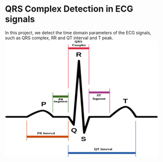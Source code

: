 # QRS Complex Detection in ECG signals
In this project, we detect the time domain parameters of the ECG signals, such as QRS complex, RR and QT interval and T peak.
![image](Images/3.png)
